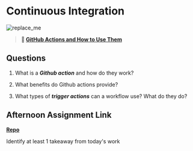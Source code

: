 # Continuous Integration

![replace_me](https://codeworks.blob.core.windows.net/public/assets/img/illustrations/placeholder.svg)

> **📖 [GitHub Actions and How to Use Them](https://codeworksacademy.com/fs-student-guide/resources/wk8-9/05-Github-Actions)**

## Questions

1. What is a ***Github action*** and how do they work?

2. What benefits do Github actions provide?

3. What types of ***trigger actions*** can a workflow use? What do they do?

## Afternoon Assignment Link

**[Repo](https://github.com/Alexmquan/<ASSIGNMENT_REPO>)**

Identify at least 1 takeaway from today's work
